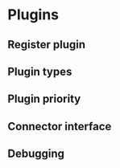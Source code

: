 # Plugins

## Register plugin

## Plugin types

## Plugin priority

## Connector interface

## Debugging
